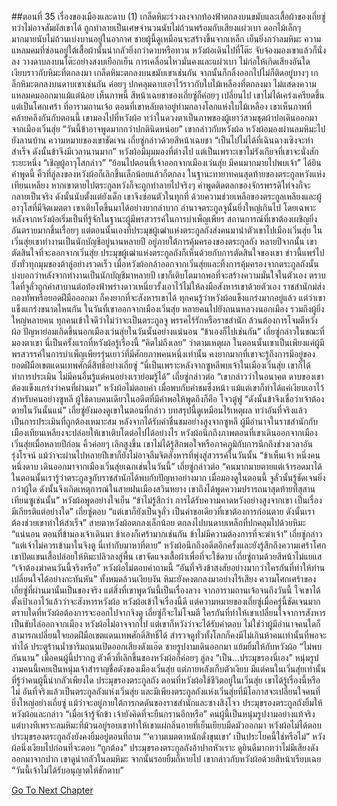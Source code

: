 ##ตอนที่ 35 เรื่องของเมืองและดาบ (1)
เกล็ดหิมะร่วงลงจากท้องฟ้าตกลงบนขมับและเสื้อผ้าของเถี่ยซู่ ทว่าไม่อาจสัมผัสเขาได้ ถูกทำลายเป็นเศษจำนวนนับไม่ถ้วนพร้อมกับเสียงแผ่วเบา ดอกไม้เล็กๆ มากมายนับไม่ถ้วนเบ่งบานอยู่ในอากาศ
ชายผู้นี้ดูเหมือนจะสร้างขึ้นจากเหล็ก เย็นยิ่งกว่าลมหิมะ ความแหลมคมที่ซ่อนอยู่ใต้เสื้อผ้านั้นน่ากลัวยิ่งกว่าดาบหรือทวน
หวังผ้อเดินไปที่โต๊ะ จับจ้องมองเขาแล้วก็นั่งลง วางดาบลงบนโต๊ะอย่างสงบเยือกเย็น
การเคลื่อนไหวมั่นคงและแผ่วเบา ไม่ก่อให้เกิดเสียงอันใด เงียบราวกับหิมะที่ตกลงมา
เกล็ดหิมะตกลงบนขมับเขาเช่นกัน จากนั้นก็กลิ้งออกไปไม่ก็ติดอยู่บางๆ เกล็กหิมะตกลงบนดาบเขาเช่นกัน ค่อยๆ ปกคลุมดาบเอาไว้ราวกับใบไม้เหลืองที่ตกลงมา ไม่แสดงความแหลมคมออกมาแม้แต่น้อย
เห็นภาพนี้ สีหน้าเฉยชาของเถี่ยซู่ก็ค่อยๆ เปลี่ยนไป เขาไม่ได้เคร่งเครียดขึ้นแต่เป็นโศกเศร้า
ที่อารามถานเจ้อ ตอนที่เขาหลับตาอยู่ท่ามกลางโลกแห่งใบไม้เหลือง เขาเห็นภาพที่คล้ายคลึงกันกับตอนนี้
เขามองไปที่หวังผ้อ ทว่าในดวงตาเป็นภาพของผู้เยาว์สวมชุดผ้าปอเดินออกมาจากเมืองเวิ่นสุ่ย
“วันนี้ข้าอาจพูดมากกว่าปกตินิดหน่อย”
เขากล่าวกับหวังผ้อ
หวังผ้อมองผ่านลมหิมะไปยังลานบ้าน ความหมายของเขาชัดเจน
เถี่ยซู่กล่าวด้วยสีหน้าเฉยชา “เป็นไปไม่ได้ที่เฉินฉางเซิงจะทำสำเร็จ ดังนั้นข้าจึงมีเวลานานมาก”
หวังผ้อมีมุมมองที่ต่างไป แต่เป็นเพราะเขาไม่รังเกียจที่เขาจะนั่งสักระยะหนึ่ง
“เชิญผู้อาวุโสกล่าว”
“ย้อนไปตอนที่เจ้าออกจากเมืองเว่นสุ่ย มีคนมากมายไปพบเจ้า”
ได้ยินคำพูดนี้ คิ้วที่ลู่ลงของหวังผ้อก็เลิกขึ้นเล็กน้อยแล้วก็ตกลง
ในฐานะทายาทคนสุดท้ายของตระกูลหวังแห่งเทียนเหลียง หากเขาตายไปตระกูลหวังก็จะถูกทำลายไปจริงๆ
คำพูดติดตลกของจักรพรรดิไท่จงก็จะกลายเป็นจริง
ดังนั้นนับตั้งแต่ยังเด็ก เขาจึงซ่อนตัวในทุกที่ ด้วยความช่วยเหลือของตระกูลเหลียงและผู้อาวุโสที่มีจิตเมตตา เขาเติบโตขึ้นมาได้อย่างยากลำบาก
อำนาจตระกูลจูนั้นยิ่งใหญ่เกินไป โดยเฉพาะหลังจากหวังผ้อเริ่มเป็นที่รู้จักในฐานะผู้มีพรสวรรค์ในการบำเพ็ญเพียร สถานการณ์ที่เขาต้องเผชิญยิ่งอันตรายมากขึ้นเรื่อยๆ แต่ตอนนั้นเองที่ประมุขผู้เฒ่าแห่งตระกูลถังส่งคนมานำตัวเขาไปเมืองเวิ่นสุ่ย
ในเวิ่นสุ่ยเขาทำงานเป็นนักบัญชีอยู่นานหลายปี อยู่ภายใต้การคุ้มครองของตระกูลถัง
หลายปีจากนั้น เขาตัดสินใจที่จะออกจากเวิ่นสุ่ย ประมุขผู้เฒ่าแห่งตระกูลถังก็เห็นด้วยกับการตัดสินใจของเขา
ข่าวนี้แพร่ไปยังทั่วทุกมุมของต้าลู่อย่างรวดเร็ว
เมื่อหวังผ้อกล้าออกจากเวิ่นสุ่ยและทิ้งการคุ้มครองจากตระกูลถังนั้น บ่งบอกว่าหลังจากทำงานเป็นนักบัญชีมาหลายปี เขาก็เติบโตมากพอที่จะสร้างความมั่นใจในตัวเอง ตราบใดที่จูลั่วถูกคำสาบานต่อท้องฟ้าพร่างดาวเหนี่ยวรั้งเอาไว้ไม่ให้ลงมือสังหารเขาด้วยตัวเอง ราชสำนักม่ส่งกองทัพหรือยอดฝีมือออกมา ก็คงยากที่จะสังหารเขาได้
ทุกคนรู้ว่าหวังผ้อแข็งแกร่งมากอยู่แล้ว แต่ว่าเขาแข็งแกร่งขนาดไหนกัน
ในวันที่เขาออกจากเมืองเวิ่นสุ่ย หลายคนไปยังถนนหลวงนอกเมือง รวมถึงผู้ยิ่งใหญ่หลายคน
ทุกคนเข้าใจดีว่าไม่ว่าจะเป็นตระกูลจู พรรคไร้รักหรือราชสำนัก ล้วนต้องการโจมตีหวังผ้อ ปัญหาย่อมเกิดขึ้นนอกเมืองเว่นสุ่ยในวันนั้นอย่างแน่นอน
“ข้าเองก็ไปเช่นกัน” เถี่ยซู่กล่าวในขณะที่มองตาเขา
นี่เป็นครั้งแรกที่หวังผ้อรู้เรื่องนี้ “คิดไม่ถึงเลย”
ว่าตามเหตุผล ในตอนนั้นเขาเป็นเพียงแค่ผู้มีพรสวรรค์ในการบำเพ็ญเพียรรุ่นเยาว์ที่มีศักยภาพคนหนึ่งเท่านั้น คงยากมากที่เขาจะรู้ถึงการมีอยู่ของยอดฝีมือเขตแดนเทพศักดิ์สิทธิ์อย่างเถี่ยซู่
“นี่เป็นเพราะหลังจากซูหลีพบเจ้าในเมืองเวิ่นสุ่ย เขาก็ได้ทำการประเมิน ไม่มีคนอื่นรู้แต่คนอย่างเราย่อมรู้ได้”
เถี่ยซู่กล่าวต่อ “เขากล่าวว่าในอนาคต ดาบของเขาต้องแข็งแกร่งว่าคนที่ผ่านมา”
หวังผ้อไม่ตอบคำ
เมื่อพบกับคำชมซึ่งหน้า แม้แต่เขาก็ทำได้แค่เงียบเอาไว้
สำหรับคนอย่างซูหลี ผู้ใช้ดาบคนเดียวในอดีตที่มีค่าพอให้พูดถึงก็คือ โจวตู๋ฟู
“ดังนั้นข้าจึงเชื่อว่าเจ้าต้องตายในวันนั้นแน่”
เถี่ยซู่ยังมองดูเขาในตอนที่กล่าว
บทสรุปนี้ดูเหมือนไร้เหตุผล ทว่าอันที่จริงแล้วเป็นการประเมินที่ถูกต้องเหมาะสม
หลังจากได้รับคำชื่นชมอย่างสูงจากซูหลี ผู้มีอำนาจในราชสำนักกับเมืองเทียนเหลียงจะปล่อยให้เขาเติบโตต่อไปได้อย่างไร
หวังผ้อนึกถึงภาพตอนที่เขาเดินออกจากเมืองเวิ่นสุ่ยเมื่อหลายปีก่อน คิ้วค่อยๆ เลิกสูงขึ้น
เขาไม่ได้รู้สึกพอใจหรือภาคภูมิกับการนึกถึงช่วงเวลาอันรุ่งโรจน์ แม้ว่าจะผ่านไปหลายปีเขาก็ยังไม่อาจลืมจิตสังหารที่พุ่งสู่สวรรค์ในวันนั้น
“ข้าเห็นเจ้า หนึ่งคนหนึ่งดาบ เดินออกมาจากเมืองเวิ่นสุ่ยเฉกเช่นในวันนี้”
เถี่ยซู่กล่าวต่อ “คนมากมายตายแต่เจ้ารอดมาได้ ในตอนนั้นเรารู้ว่าตระกูลจูกับราชสำนักได้พบกับปัญหาอย่างมาก เมื่อมองดูในตอนนี้ จูลั่วนั้นรู้ชัดเจนยิ่งกว่าผู้ใด ดังนั้นจึงเกิดเหตุการณ์ในสายฝนเมืองสวินหยาง เขาถึงได้พูดความปรารถนาสุดท้ายที่สุสานเทียนซูเช่นนั้น”
หวังผ้อพูดอย่างใจเย็น “ข้าไม่รู้สึกว่า การได้รับความคาดหวังอย่างสูงจากเขา เป็นเรื่องมีเกียรติแต่อย่างใด”
เถี่ยซู่ตอบ “แต่เขาก็ยังเป็นจูลั่ว เป็นคำขอเดียวที่เขาต้องการก่อนตาย ดังนั้นเราต้องช่วยเขาทำให้สำเร็จ”
สายตาหวังผ้อตกลงเล็กน้อย ตกลงไปบนดาบเหล็กที่ปกคลุมไปด้วยหิมะ
“แน่นอน ตอนที่ข้ามองเจ้าเดินมา ข้าเองก็เศร้ามากเช่นกัน ข้าไม่มีความต้องการที่จะฆ่าเจ้า”
เถี่ยซู่กล่าว “แต่เจ้าไม่ควรเข้ามาในจิงตู นี่เท่ากับมาหาที่ตาย”
หวังผ้อนึกถึงอดีตอีกครั้งและยังรู้สึกถึงความเศร้าโศก เขาปัดแขนเสื้อปล่อยให้หิมะปลิวลงสู่พื้น
เขาจัดแจงเสื้อผ้าเพื่อที่จะใช้ดาบ
เถี่ยซู่ถามด้วยสีหน้าไม่แยแส “เจ้าต้องฆ่าคนวันนี้จริงหรือ”
หวังผ้อไม่ตอบคำถามนี้ “อันที่จริงข้าสงสัยอย่างมากว่าใครกันที่ทำให้ท่านเปลี่ยนใจได้อย่างกะทันหัน”
ทั้งหมดล้วนเงียบงัน หิมะยังคงตกลงมาอย่างไร้เสียง
ความโศกเศร้าของเถี่ยซู่ที่ผ่านมานั้นเป็นของจริง
แต่สิ่งที่เขาพูดวันนี้เป็นเรื่องลวง
จากอารามถานเจ้อจนถึงวันนี้ ใจเขาได้ตั้งเป้าเอาไว้แล้วว่าจะสังหารหวังผ้อ
หวังผ้อเข้าใจเรื่องนี้ดี
แต่ความหมายของเถี่ยซู่เมื่อครู่นี้ชัดเจนมาก ตราบใดที่หวังผ้อต้องการจะออกไปจากจิงตู เถี่ยซู่ก็จะไม่โจมตี
ใครกันที่ทำให้เขาเปลี่ยนใจจาการสังหารเป็นขับไล่ออกจากเมือง
หวังผ้อไม่อาจจากไป แต่เขาก็หวังว่าจะได้รับคำตอบ
ไม่ใช่ว่าผู้มีอำนาจคนใดก็สามารถเปลี่ยนใจยอดฝีมือเขตแดนเทพศักดิ์สิทธิ์ได้
สำรวจดูทั่วทั้งโลกก็คงมีไม่เกินห้าคนเท่านั้นที่พอจะทำได้
ประตูร้านน้ำชาริมถนนเปิดออกเสียงดังแอ๊ด
ชายรูปงามเดินออกมา แย้มยิ้มให้กับหวังผ้อ “ไม่พบกันนาน”
เมื่อคนผู้นี้ปรากฏ ตัวคิ้วที่เลิกขึ้นของหวังผ้อก็ค่อยๆ ลู่ลง “เป็น...ประมุขรองนี่เอง”
หนุ่มรูปงามคนนี้เคยเป็นหนุ่มเจ้าสำราญชื่อดังของเมืองเวิ่นสุ่ย แต่ภายหลังเก็บตัวเงียบ
มีแต่คนในเวิ่นสุ่ยเท่านั้นที่รู้ว่าคนผู้นี้น่ากลัวเพียงใด
ประมุขรองตระกูลถัง
ตอนที่หวังผ้อใช้ชีวิตอยู่ในเวิ่นสุ่ย เขาได้รู้เรื่องนี้หรือไม่
อันที่จริงแล้วเป็นตระกูลถังแห่งเวิ่นสุ่ย
และมีเพียงตระกูลถังแห่งเวิ่นสุ่ยที่มีโอกาสจะเปลี่ยนใจคนที่ยิ่งใหญ่อย่างเถี่ยซู่ แม้ว่าจะอยู่ภายใต้การกดดันของราชสำนักและซางสิงโจว
ประมุขรองตระกูลถังยิ้มให้หวังผ้อและกล่าว “เมื่อเจ้ารู้จักข้า เจ้ายังคิดที่จะยืนกรานอีกหรือ”
คนผู้นี้เป็นหนุ่มรูปงามอย่างแท้จริง แต่บางทีเพราะลมหิมะที่ม้วนอยู่รอบเขาทำให้เขาแผ่กลิ่นอายที่เย็นเยียบมืดมัวออกมา
หวังผ้อไม่ได้ตอบ
ประมุขรองตระกูลถังยังคงยิ้มอยู่ตอนที่ถาม “‘ความเมตตาหนักดั่งขุนเขา’ เป็นประโยคนี้ใช่หรือไม่”
หวังผ้อนิ่งเงียบไปก่อนที่จะตอบ “ถูกต้อง”
ประมุขรองตระกูลถังอ้าปากหัวเราะ ดูยินดีมากทว่าไม่มีเสียงดังออกมาจากปาก
เขาดูน่ากลัวในลมหิมะ
จากนั้นรอยยิ้มก็หายไป เขากล่าวกับหวังผ้อด้วยสีหน้าเรียบเฉย “วันนี้เจ้าไม่ได้รับอนุญาตให้ชักดาบ”


[Go To Next Chapter]( ./708.md)